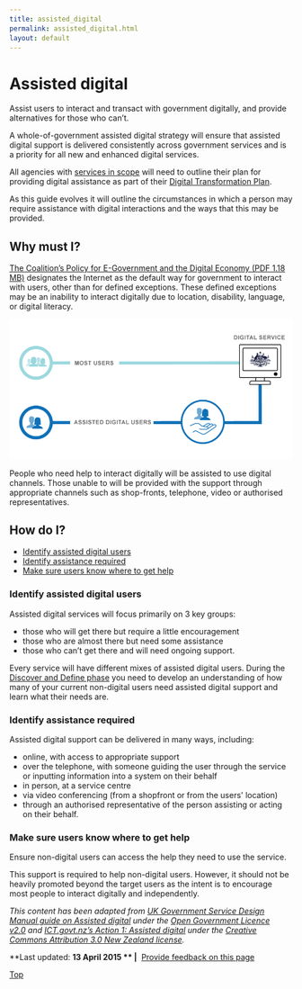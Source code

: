```yaml
---
title: assisted_digital
permalink: assisted_digital.html
layout: default
---
```

Assisted digital
================

Assist users to interact and transact with government digitally, and provide alternatives for those who can’t.

A whole-of-government assisted digital strategy will ensure that assisted digital support is delivered consistently across government services and is a priority for all new and enhanced digital services.

All agencies with [services in scope](foi_act_and_information_publication_scheme.md) will need to outline their plan for providing digital assistance as part of their [Digital Transformation Plan](foi_act_and_information_publication_scheme.md).

As this guide evolves it will outline the circumstances in which a person may require assistance with digital interactions and the ways that this may be provided.

Why must I?
-----------

[The Coalition’s Policy for E-Government and the Digital Economy (PDF 1.18 MB)](http://lpaweb-static.s3.amazonaws.com/Coalition%27s%20Policy%20for%20E-Government%20and%20the%20Digital%20Economy.pdf "Exiting DTO website") designates the Internet as the default way for government to interact with users, other than for defined exceptions. These defined exceptions may be an inability to interact digitally due to location, disability, language, or digital literacy.

![Diagram showing the digital and assisted digital routes to a digital service](../sites/g/files/net466/f/styles/large/public/assist_dig_0.png%3Fitok=-dy2ORDw "diagram showing that most users can access digital services but some users will need assistance")

People who need help to interact digitally will be assisted to use digital channels. Those unable to will be provided with the support through appropriate channels such as shop-fronts, telephone, video or authorised representatives.

How do I?
---------

-   [Identify assisted digital users](foi_act_and_information_publication_scheme.md#identifyAD)
-   [Identify assistance required](foi_act_and_information_publication_scheme.md#identifyAR)
-   [Make sure users know where to get help](foi_act_and_information_publication_scheme.md#makesureusers)

### Identify assisted digital users

Assisted digital services will focus primarily on 3 key groups:

-   those who will get there but require a little encouragement
-   those who are almost there but need some assistance
-   those who can’t get there and will need ongoing support.

Every service will have different mixes of assisted digital users. During the [Discover and Define phase](foi_act_and_information_publication_scheme.md#discoverdefine) you need to develop an understanding of how many of your current non-digital users need assisted digital support and learn what their needs are.

### Identify assistance required

Assisted digital support can be delivered in many ways, including:

-   online, with access to appropriate support
-   over the telephone, with someone guiding the user through the service or inputting information into a system on their behalf
-   in person, at a service centre
-   via video conferencing (from a shopfront or from the users' location)
-   through an authorised representative of the person assisting or acting on their behalf.

### Make sure users know where to get help

Ensure non-digital users can access the help they need to use the service.

This support is required to help non-digital users. However, it should not be heavily promoted beyond the target users as the intent is to encourage most people to interact digitally and independently. 

*This content has been adapted from ​[UK Government Service Design Manual guide on Assisted digital](https://www.gov.uk/service-manual/assisted-digital/foi_act_and_information_publication_scheme.md) under the [Open Government Licence v2.0](http://www.nationalarchives.gov.uk/doc/open-government-licence/version/2/) and ​[ICT.govt.nz’s Action 1: Assisted digital](https://ict.govt.nz/programmes-and-initiatives/digital-transformation/result-10/action-01/) under the [Creative Commons Attribution 3.0 New Zealand license](http://creativecommons.org/licenses/by/3.0/nz/).*

**Last updated: **13 April 2015 ** |**  [Provide feedback on this page](../feedback%3Furl_from=AssistedDigital.html)

[Top](foi_act_and_information_publication_scheme.md#)

